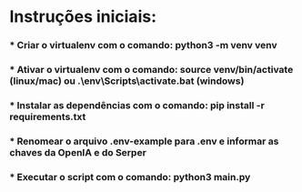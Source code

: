 # Instruções iniciais:

### \* Criar o virtualenv com o comando: python3 -m venv venv

### \* Ativar o virtualenv com o comando: source venv/bin/activate (linux/mac) ou .\env\Scripts\activate.bat (windows)

### \* Instalar as dependências com o comando: pip install -r requirements.txt

### \* Renomear o arquivo .env-example para .env e informar as chaves da OpenIA e do Serper

### \* Executar o script com o comando: python3 main.py
